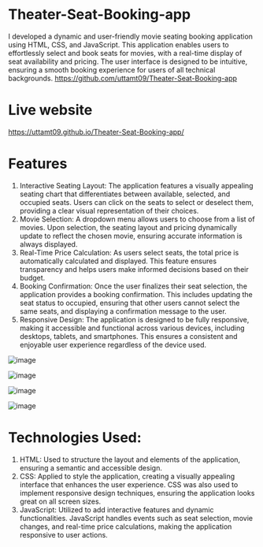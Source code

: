 # Theater-Seat-Booking-app
  I developed a dynamic and user-friendly movie seating booking application using HTML, CSS, and JavaScript. This application enables users to effortlessly select and book seats for movies, with a real-time display of seat availability and pricing. The user interface is designed to be intuitive, ensuring a smooth booking experience for users of all technical backgrounds.
https://github.com/uttamt09/Theater-Seat-Booking-app

# Live website
https://uttamt09.github.io/Theater-Seat-Booking-app/

# Features
  1. Interactive Seating Layout: The application features a visually appealing seating chart that differentiates between available, selected, and occupied seats. Users can click on the          seats to select or deselect them, providing a clear visual representation of their choices.
  2. Movie Selection: A dropdown menu allows users to choose from a list of movies. Upon selection, the seating layout and pricing dynamically update to reflect the chosen movie, ensuring       accurate information is always displayed.
  3. Real-Time Price Calculation: As users select seats, the total price is automatically calculated and displayed. This feature ensures transparency and helps users make informed decisions based on their budget.
  4. Booking Confirmation: Once the user finalizes their seat selection, the application provides a booking confirmation. This includes updating the seat status to occupied, ensuring that       other users cannot select the same seats, and displaying a confirmation message to the user.
  5. Responsive Design: The application is designed to be fully responsive, making it accessible and functional across various devices, including desktops, tablets, and smartphones. This        ensures a consistent and enjoyable user experience regardless of the device used.

![image](https://github.com/uttamt09/Theater-Seat-Booking-app/assets/139229602/fb6000b2-068b-4499-a279-92dd5f28369a)

![image](https://github.com/uttamt09/Theater-Seat-Booking-app/assets/139229602/89ba9a03-f985-4462-8d2f-146093e8735e)

![image](https://github.com/uttamt09/Theater-Seat-Booking-app/assets/139229602/cef1ce1e-a3b6-4174-bce0-4249259f38bf)

![image](https://github.com/uttamt09/Theater-Seat-Booking-app/assets/139229602/5b32697e-7946-4adf-a6e2-523e95573b6a)




# Technologies Used:

  1. HTML: Used to structure the layout and elements of the application, ensuring a semantic and accessible design.
  2. CSS: Applied to style the application, creating a visually appealing interface that enhances the user experience. CSS was also used to implement responsive design techniques, ensuring      the application looks great on all screen sizes.
  3. JavaScript: Utilized to add interactive features and dynamic functionalities. JavaScript handles events such as seat selection, movie changes, and real-time price calculations,             making the application responsive to user actions.
